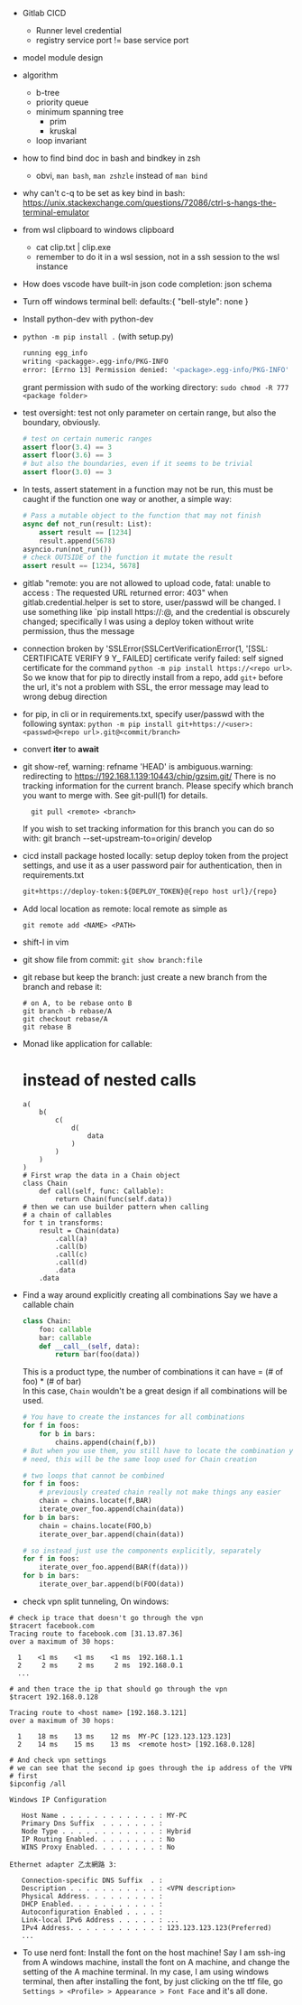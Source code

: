 * Gitlab CICD
    * Runner level credential
    * registry service port != base service port

* model module design 
* algorithm
    * b-tree
    * priority queue
    * minimum spanning tree
        * prim
        * kruskal
    * loop invariant

* how to find bind doc in bash and bindkey in zsh
    * obvi, `man bash`, `man zshzle` instead of `man bind`

* why can't c-q to be set as key bind in bash: https://unix.stackexchange.com/questions/72086/ctrl-s-hangs-the-terminal-emulator
* from wsl clipboard to windows clipboard
    * cat clip.txt | clip.exe
    * remember to do it in a wsl session, not in a ssh session to the wsl instance

* How does vscode have built-in json code completion: json schema
* Turn off windows terminal bell: defaults:{ "bell-style": none }

* Install python-dev with python<version>-dev
* `python -m pip install .` (with setup.py)
    ```sh
    running egg_info
    writing <packagge>.egg-info/PKG-INFO
    error: [Errno 13] Permission denied: '<package>.egg-info/PKG-INFO'
    ```
    grant permission with sudo of the working directory:
    `sudo chmod -R 777 <package folder>`

* test oversight: test not only parameter on certain range, but also
 the boundary, obviously.
    ```python
    # test on certain numeric ranges
    assert floor(3.4) == 3
    assert floor(3.6) == 3
    # but also the boundaries, even if it seems to be trivial
    assert floor(3.0) == 3
    ```

* In tests, assert statement in a function may not be run, this must be caught
  if the function one way or another, a simple way:
    ```python
    # Pass a mutable object to the function that may not finish
    async def not_run(result: List):
        assert result == [1234]
        result.append(5678)
    asyncio.run(not_run())
    # check OUTSIDE of the function it mutate the result
    assert result == [1234, 5678]
    ```

* gitlab "remote: you are not allowed to upload code, fatal: unable to access <url>: The requested URL returned error: 403"
  when gitlab.credential.helper is set to store, user/passwd will be changed. I
  use something like `pip install https://<user>:<passwd>@<url>, and the credential
  is obscurely changed; specifically I was using a deploy token without write
  permission, thus the message


* connection broken by 'SSLError(SSLCertVerificationError(1, '[SSL: CERTIFICATE VERIFY 9 Y_ FAILED] certificate verify failed: self signed certificate
  for the command `python -m pip install https://<repo url>`. So we know that for pip
  to directly install from a repo, add `git+` before the url, it's not a problem
  with SSL, the error message may lead to wrong debug direction

* for pip, in cli or in requirements.txt, specify user/passwd with the following
  syntax:
  `python -m pip install git+https://<user>:<passwd>@<repo url>.git@<commit/branch>`
  
* convert __iter__ to __await__


* git show-ref,
    warning: refname 'HEAD' is ambiguous.warning: redirecting to https://192.168.1.139:10443/chip/gzsim.git/
    There is no tracking information for the current branch.
    Please specify which branch you want to merge with.
    See git-pull(1) for details.

        git pull <remote> <branch>

    If you wish to set tracking information for this branch you can do so with:
    git branch --set-upstream-to=origin/<branch> develop
* cicd install package hosted locally:
    setup deploy token from the project settings, and use it as a user password
    pair for authentication, then in requirements.txt
    ```txt
    git+https://deploy-token:${DEPLOY_TOKEN}@{repo host url}/{repo}
    ```

* Add local location as remote: local remote
    as simple as
    ```shell
    git remote add <NAME> <PATH>
    ```
* shift-I in vim
* git show file from commit: `git show branch:file`
* git rebase but keep the branch:
    just create a new branch from the branch and rebase it:
    ```
    # on A, to be rebase onto B
    git branch -b rebase/A
    git checkout rebase/A
    git rebase B
    ```
* Monad like application for callable:
    # instead of nested calls
    ```
    a(
        b(
            c(
                d(
                    data
                )
            )
        )
    )
    # First wrap the data in a Chain object
    class Chain
        def call(self, func: Callable):
            return Chain(func(self.data))
    # then we can use builder pattern when calling
    # a chain of callables
    for t in transforms:
        result = Chain(data)
            .call(a)
            .call(b)
            .call(c)
            .call(d)
            .data
        .data
    ```
* Find a way around explicitly creating all combinations
    Say we have a callable chain
    ```python
    class Chain:
        foo: callable
        bar: callable
        def __call__(self, data):
            return bar(foo(data))
    ```
    This is a product type, the number of combinations it can have
    = (# of foo) * (# of bar)  
    In this case, `Chain` wouldn't be a great design if all combinations
    will be used.
    ```python
    # You have to create the instances for all combinations
    for f in foos:
        for b in bars:
            chains.append(chain(f,b))
    # But when you use them, you still have to locate the combination you
    # need, this will be the same loop used for Chain creation

    # two loops that cannot be combined
    for f in foos:
        # previously created chain really not make things any easier
        chain = chains.locate(f,BAR)
        iterate_over_foo.append(chain(data))
    for b in bars:
        chain = chains.locate(FOO,b)
        iterate_over_bar.append(chain(data))

    # so instead just use the components explicitly, separately
    for f in foos:
        iterate_over_foo.append(BAR(f(data)))
    for b in bars:
        iterate_over_bar.append(b(FOO(data))
    ```

* check vpn split tunneling,
On windows:

```shell
# check ip trace that doesn't go through the vpn
$tracert facebook.com
Tracing route to facebook.com [31.13.87.36]
over a maximum of 30 hops:

  1    <1 ms    <1 ms    <1 ms  192.168.1.1
  2     2 ms     2 ms     2 ms  192.168.0.1
  ...

# and then trace the ip that should go through the vpn
$tracert 192.168.0.128

Tracing route to <host name> [192.168.3.121]
over a maximum of 30 hops:

  1    18 ms    13 ms    12 ms  MY-PC [123.123.123.123]
  2    14 ms    15 ms    13 ms  <remote host> [192.168.0.128]

# And check vpn settings
# we can see that the second ip goes through the ip address of the VPN
# first
$ipconfig /all

Windows IP Configuration

   Host Name . . . . . . . . . . . . : MY-PC
   Primary Dns Suffix  . . . . . . . :
   Node Type . . . . . . . . . . . . : Hybrid
   IP Routing Enabled. . . . . . . . : No
   WINS Proxy Enabled. . . . . . . . : No

Ethernet adapter 乙太網路 3:

   Connection-specific DNS Suffix  . :
   Description . . . . . . . . . . . : <VPN description>
   Physical Address. . . . . . . . . :
   DHCP Enabled. . . . . . . . . . . :
   Autoconfiguration Enabled . . . . : 
   Link-local IPv6 Address . . . . . : ...
   IPv4 Address. . . . . . . . . . . : 123.123.123.123(Preferred)
   ...
```

* To use nerd font:
Install the font on the host machine! Say I am ssh-ing from A windows machine,
install the font on A machine, and change the setting of the A machine terminal.
In my case, I am using windows terminal, then after installing the font,
by just clicking on the ttf file, go `Settings > <Profile> > Appearance > Font Face`
and it's all done.
